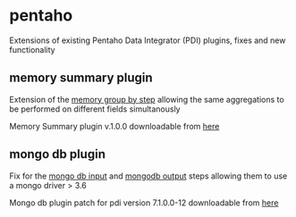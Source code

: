 # pentaho
Extensions of existing Pentaho Data Integrator (PDI) plugins, fixes and new functionality
## memory summary plugin
Extension of the [memory group by step](https://wiki.pentaho.com/display/EAI/Memory+Group+by) allowing the same aggregations to be performed on different fields simultanously

Memory Summary plugin v.1.0.0 downloadable from [here](https://github.com/tkaszuba/pentaho/blob/master/memory-summary.zip)

## mongo db plugin 
Fix for the [mongo db input](https://wiki.pentaho.com/display/EAI/MongoDB+Input) and [mongodb output](https://wiki.pentaho.com/display/EAI/MongoDB+Output) steps allowing them to use a mongo driver > 3.6

Mongo db plugin patch for pdi version 7.1.0.0-12 downloadable from [here](https://github.com/tkaszuba/pentaho/blob/master/mongodb-plugin-patch-7.1.0.0-12.zip)
